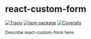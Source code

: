 # react-custom-form

[![Travis][build-badge]][build]
[![npm package][npm-badge]][npm]
[![Coveralls][coveralls-badge]][coveralls]

Describe react-custom-form here.

[build-badge]: https://img.shields.io/travis/user/repo/master.png?style=flat-square
[build]: https://travis-ci.org/user/repo

[npm-badge]: https://img.shields.io/npm/v/npm-package.png?style=flat-square
[npm]: https://www.npmjs.org/package/react-custom-form

[coveralls-badge]: https://img.shields.io/coveralls/user/repo/master.png?style=flat-square
[coveralls]: https://coveralls.io/github/user/repo
